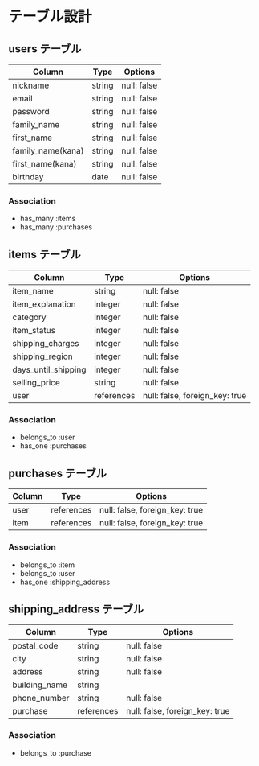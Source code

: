 # テーブル設計

## users テーブル

|  Column           |   Type   | Options     |
|  --------------   |  ------  | ----------- |
| nickname          |  string  | null: false |
| email             |  string  | null: false |
| password          |  string  | null: false |
| family_name       |  string  | null: false |
| first_name        |  string  | null: false |
| family_name(kana) |  string  | null: false |
| first_name(kana)  |  string  | null: false |
| birthday          |  date    | null: false |


### Association

- has_many :items
- has_many :purchases

## items テーブル

|     Column          |   Type      | Options                        |
|  -----------------  |  ---------  | ------------------------------ |
| item_name           |  string     | null: false                    |
| item_explanation    |  integer    | null: false                    |
| category            |  integer    | null: false                    |
| item_status         |  integer    | null: false                    |
| shipping_charges    |  integer    | null: false                    |
| shipping_region     |  integer    | null: false                    |
| days_until_shipping |  integer    | null: false                    |
| selling_price       |  string     | null: false                    |
| user                | references  | null: false, foreign_key: true |

### Association

- belongs_to :user
- has_one :purchases

## purchases テーブル

|     Column        |   Type      | Options                        |
|  --------------   |  ---------  | ------------------------------ |
| user              | references  | null: false, foreign_key: true |
| item              | references  | null: false, foreign_key: true |
### Association

- belongs_to :item
- belongs_to :user
- has_one :shipping_address

## shipping_address テーブル

|     Column        |   Type      | Options                        |
|  --------------   |  ---------  | ------------------------------ |
| postal_code       |  string     | null: false                    |
| city              |  string     | null: false                    |
| address           |  string     | null: false                    |
| building_name     |  string     |                                |
| phone_number      |  string     | null: false                    |
| purchase          | references  | null: false, foreign_key: true |

### Association

- belongs_to :purchase